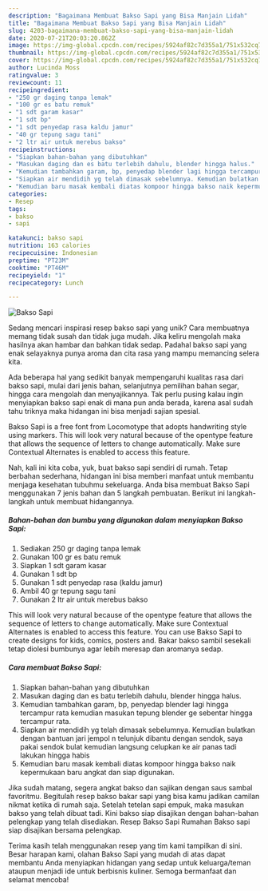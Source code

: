```yaml
---
description: "Bagaimana Membuat Bakso Sapi yang Bisa Manjain Lidah"
title: "Bagaimana Membuat Bakso Sapi yang Bisa Manjain Lidah"
slug: 4203-bagaimana-membuat-bakso-sapi-yang-bisa-manjain-lidah
date: 2020-07-21T20:03:20.862Z
image: https://img-global.cpcdn.com/recipes/5924af82c7d355a1/751x532cq70/bakso-sapi-foto-resep-utama.jpg
thumbnail: https://img-global.cpcdn.com/recipes/5924af82c7d355a1/751x532cq70/bakso-sapi-foto-resep-utama.jpg
cover: https://img-global.cpcdn.com/recipes/5924af82c7d355a1/751x532cq70/bakso-sapi-foto-resep-utama.jpg
author: Lucinda Moss
ratingvalue: 3
reviewcount: 11
recipeingredient:
- "250 gr daging tanpa lemak"
- "100 gr es batu remuk"
- "1 sdt garam kasar"
- "1 sdt bp"
- "1 sdt penyedap rasa kaldu jamur"
- "40 gr tepung sagu tani"
- "2 ltr air untuk merebus bakso"
recipeinstructions:
- "Siapkan bahan-bahan yang dibutuhkan"
- "Masukan daging dan es batu terlebih dahulu, blender hingga halus."
- "Kemudian tambahkan garam, bp, penyedap blender lagi hingga tercampur rata kemudian masukan tepung blender ge sebentar hingga tercampur rata."
- "Siapkan air mendidih yg telah dimasak sebelumnya. Kemudian bulatkan dengan bantuan jari jempol n telunjuk dibantu dengan sendok, saya pakai sendok bulat kemudian langsung celupkan ke air panas tadi lakukan hingga habis"
- "Kemudian baru masak kembali diatas kompoor hingga bakso naik kepermukaan baru angkat dan siap digunakan."
categories:
- Resep
tags:
- bakso
- sapi

katakunci: bakso sapi 
nutrition: 163 calories
recipecuisine: Indonesian
preptime: "PT23M"
cooktime: "PT46M"
recipeyield: "1"
recipecategory: Lunch

---
```



![Bakso Sapi](https://img-global.cpcdn.com/recipes/5924af82c7d355a1/751x532cq70/bakso-sapi-foto-resep-utama.jpg)

Sedang mencari inspirasi resep bakso sapi yang unik? Cara membuatnya memang tidak susah dan tidak juga mudah. Jika keliru mengolah maka hasilnya akan hambar dan bahkan tidak sedap. Padahal bakso sapi yang enak selayaknya punya aroma dan cita rasa yang mampu memancing selera kita.

Ada beberapa hal yang sedikit banyak mempengaruhi kualitas rasa dari bakso sapi, mulai dari jenis bahan, selanjutnya pemilihan bahan segar, hingga cara mengolah dan menyajikannya. Tak perlu pusing kalau ingin menyiapkan bakso sapi enak di mana pun anda berada, karena asal sudah tahu triknya maka hidangan ini bisa menjadi sajian spesial.

Bakso Sapi is a free font from Locomotype that adopts handwriting style using markers. This will look very natural because of the opentype feature that allows the sequence of letters to change automatically. Make sure Contextual Alternates is enabled to access this feature.


Nah, kali ini kita coba, yuk, buat bakso sapi sendiri di rumah. Tetap berbahan sederhana, hidangan ini bisa memberi manfaat untuk membantu menjaga kesehatan tubuhmu sekeluarga. Anda bisa membuat Bakso Sapi menggunakan 7 jenis bahan dan 5 langkah pembuatan. Berikut ini langkah-langkah untuk membuat hidangannya.

<!--inarticleads1-->

##### Bahan-bahan dan bumbu yang digunakan dalam menyiapkan Bakso Sapi:

1. Sediakan 250 gr daging tanpa lemak
1. Gunakan 100 gr es batu remuk
1. Siapkan 1 sdt garam kasar
1. Gunakan 1 sdt bp
1. Gunakan 1 sdt penyedap rasa (kaldu jamur)
1. Ambil 40 gr tepung sagu tani
1. Gunakan 2 ltr air untuk merebus bakso


This will look very natural because of the opentype feature that allows the sequence of letters to change automatically. Make sure Contextual Alternates is enabled to access this feature. You can use Bakso Sapi to create designs for kids, comics, posters and. Bakar bakso sambil sesekali tetap diolesi bumbunya agar lebih meresap dan aromanya sedap. 

<!--inarticleads2-->

##### Cara membuat Bakso Sapi:

1. Siapkan bahan-bahan yang dibutuhkan
1. Masukan daging dan es batu terlebih dahulu, blender hingga halus.
1. Kemudian tambahkan garam, bp, penyedap blender lagi hingga tercampur rata kemudian masukan tepung blender ge sebentar hingga tercampur rata.
1. Siapkan air mendidih yg telah dimasak sebelumnya. Kemudian bulatkan dengan bantuan jari jempol n telunjuk dibantu dengan sendok, saya pakai sendok bulat kemudian langsung celupkan ke air panas tadi lakukan hingga habis
1. Kemudian baru masak kembali diatas kompoor hingga bakso naik kepermukaan baru angkat dan siap digunakan.


Jika sudah matang, segera angkat bakso dan sajikan dengan saus sambal favoritmu. Begitulah resep bakso bakar sapi yang bisa kamu jadikan camilan nikmat ketika di rumah saja. Setelah tetelan sapi empuk, maka masukan bakso yang telah dibuat tadi. Kini bakso siap disajikan dengan bahan-bahan pelengkap yang telah disediakan. Resep Bakso Sapi Rumahan Bakso sapi siap disajikan bersama pelengkap. 

Terima kasih telah menggunakan resep yang tim kami tampilkan di sini. Besar harapan kami, olahan Bakso Sapi yang mudah di atas dapat membantu Anda menyiapkan hidangan yang sedap untuk keluarga/teman ataupun menjadi ide untuk berbisnis kuliner. Semoga bermanfaat dan selamat mencoba!
